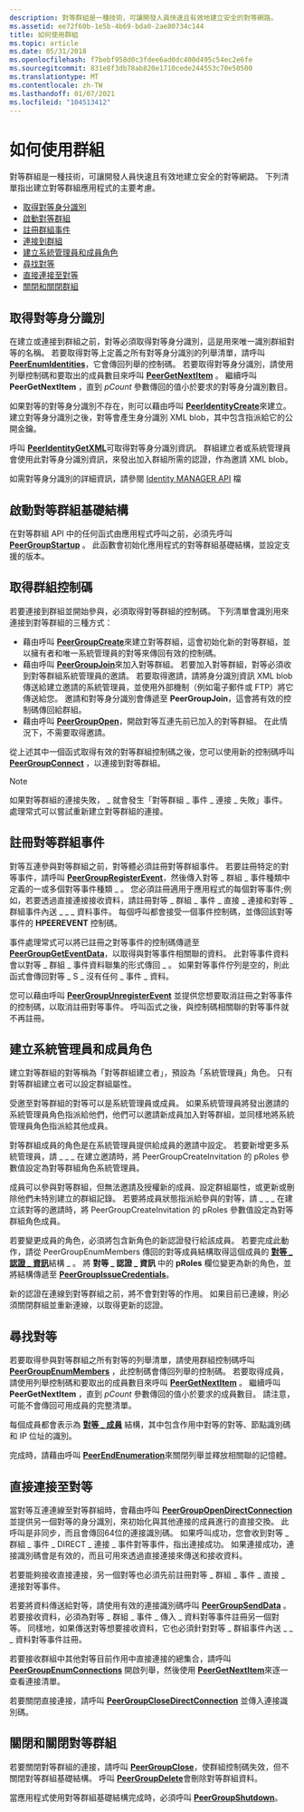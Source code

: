 ```yaml
---
description: 對等群組是一種技術，可讓開發人員快速且有效地建立安全的對等網路。
ms.assetid: ee72f60b-1e5b-4b69-bda0-2ae80734c144
title: 如何使用群組
ms.topic: article
ms.date: 05/31/2018
ms.openlocfilehash: f7bebf958d0c3fdee6ad0dc400d495c54ec2e6fe
ms.sourcegitcommit: 831e8f3db78ab820e1710cede244553c70e50500
ms.translationtype: MT
ms.contentlocale: zh-TW
ms.lasthandoff: 01/07/2021
ms.locfileid: "104513412"
---
```

# <a name="how-to-work-with-groups"></a>如何使用群組

對等群組是一種技術，可讓開發人員快速且有效地建立安全的對等網路。 下列清單指出建立對等群組應用程式的主要考慮。

-   [取得對等身分識別](#obtaining-a-peer-identity)
-   [啟動對等群組](#starting-up-the-peer-grouping-infrastructure)
-   [註冊群組事件](#registering-for-peer-grouping-events)
-   [連接到群組](#obtaining-a-group-handle)
-   [建立系統管理員和成員角色](#creating-administrator-and-member-roles)
-   [尋找對等](#finding-a-peer)
-   [直接連接至對等](#connecting-directly-to-a-peer)
-   [關閉和關閉群組](#closing-and-shutting-down-a-peer-group)

## <a name="obtaining-a-peer-identity"></a>取得對等身分識別

在建立或連接到群組之前，對等必須取得對等身分識別，這是用來唯一識別群組對等的名稱。 若要取得對等上定義之所有對等身分識別的列舉清單，請呼叫 [**PeerEnumIdentities**](/windows/desktop/api/P2P/nf-p2p-peerenumidentities)，它會傳回列舉的控制碼。 若要取得對等身分識別，請使用列舉控制碼和要取出的成員數目來呼叫 [**PeerGetNextItem**](/windows/desktop/api/P2P/nf-p2p-peergetnextitem) 。 繼續呼叫 **PeerGetNextItem** ，直到 *pCount* 參數傳回的值小於要求的對等身分識別數目。

如果對等的對等身分識別不存在，則可以藉由呼叫 [**PeerIdentityCreate**](/windows/desktop/api/P2P/nf-p2p-peeridentitycreate)來建立。 建立對等身分識別之後，對等會產生身分識別 XML blob，其中包含指派給它的公開金鑰。

呼叫 [**PeerIdentityGetXML**](/windows/desktop/api/P2P/nf-p2p-peeridentitygetxml)可取得對等身分識別資訊。 群組建立者或系統管理員會使用此對等身分識別資訊，來發出加入群組所需的認證，作為邀請 XML blob。

如需對等身分識別的詳細資訊，請參閱 [Identity MANAGER API](identity-manager-api.md) 檔

## <a name="starting-up-the-peer-grouping-infrastructure"></a>啟動對等群組基礎結構

在對等群組 API 中的任何函式由應用程式呼叫之前，必須先呼叫 [**PeerGroupStartup**](/windows/desktop/api/P2P/nf-p2p-peergroupstartup) 。 此函數會初始化應用程式的對等群組基礎結構，並設定支援的版本。

## <a name="obtaining-a-group-handle"></a>取得群組控制碼

若要連接到群組並開始參與，必須取得對等群組的控制碼。 下列清單會識別用來連接到對等群組的三種方式：

-   藉由呼叫 [**PeerGroupCreate**](/windows/desktop/api/P2P/nf-p2p-peergroupcreate)來建立對等群組，這會初始化新的對等群組，並以擁有者和唯一系統管理員的對等來傳回有效的控制碼。
-   藉由呼叫 [**PeerGroupJoin**](/windows/desktop/api/P2P/nf-p2p-peergroupjoin)來加入對等群組。 若要加入對等群組，對等必須收到對等群組系統管理員的邀請。 若要取得邀請，請將身分識別資訊 XML blob 傳送給建立邀請的系統管理員，並使用外部機制（例如電子郵件或 FTP）將它傳送給您。 邀請和對等身分識別會傳遞至 **PeerGroupJoin**，這會將有效的控制碼傳回給群組。
-   藉由呼叫 [**PeerGroupOpen**](/windows/desktop/api/P2P/nf-p2p-peergroupopen)，開啟對等互連先前已加入的對等群組。 在此情況下，不需要取得邀請。

從上述其中一個函式取得有效的對等群組控制碼之後，您可以使用新的控制碼呼叫 [**PeerGroupConnect**](/windows/desktop/api/P2P/nf-p2p-peergroupconnect) ，以連接到對等群組。

> [!Note]  
> 如果對等群組的連接失敗， \_ 就會發生「對等群組 \_ 事件 \_ 連接 \_ 失敗」事件。 處理常式可以嘗試重新建立對等群組的連接。

 

## <a name="registering-for-peer-grouping-events"></a>註冊對等群組事件

對等互連參與對等群組之前，對等體必須註冊對等群組事件。 若要註冊特定的對等事件，請呼叫 [**PeerGroupRegisterEvent**](/windows/desktop/api/P2P/nf-p2p-peergroupregisterevent)，然後傳入對等 \_ 群組 \_ 事件種類中定義的一或多個對等事件種類 \_ 。 您必須註冊適用于應用程式的每個對等事件;例如，若要透過直接連接接收資料，請註冊對等 \_ 群組 \_ 事件 \_ 直接 \_ 連接和對等 \_ 群組事件內送 \_ \_ \_ 資料事件。 每個呼叫都會接受一個事件控制碼，並傳回該對等事件的 **HPEEREVENT** 控制碼。

事件處理常式可以將已註冊之對等事件的控制碼傳遞至 [**PeerGroupGetEventData**](/windows/desktop/api/P2P/nf-p2p-peergroupgeteventdata)，以取得與對等事件相關聯的資料。 此對等事件資料會以對等 \_ 群組 \_ 事件資料聯集的形式傳回 \_ 。 如果對等事件佇列是空的，則此函式會傳回對等 \_ S \_ 沒有任何 \_ 事件 \_ 資料。

您可以藉由呼叫 [**PeerGroupUnregisterEvent**](/windows/desktop/api/P2P/nf-p2p-peergroupunregisterevent) 並提供您想要取消註冊之對等事件的控制碼，以取消註冊對等事件。 呼叫函式之後，與控制碼相關聯的對等事件就不再註冊。

## <a name="creating-administrator-and-member-roles"></a>建立系統管理員和成員角色

建立對等群組的對等稱為「對等群組建立者」，預設為「系統管理員」角色。 只有對等群組建立者可以設定群組屬性。

受邀至對等群組的對等可以是系統管理員或成員。 如果系統管理員將發出邀請的系統管理員角色指派給他們，他們可以邀請新成員加入對等群組，並同樣地將系統管理員角色指派給其他成員。

對等群組成員的角色是在系統管理員提供給成員的邀請中設定。 若要新增更多系統管理員，請 [](/windows/desktop/api/P2P/nf-p2p-peergroupcreateinvitation) \_ \_ \_ 在建立邀請時，將 PeerGroupCreateInvitation 的 pRoles 參數值設定為對等群組角色系統管理員。

成員可以參與對等群組，但無法邀請及授權新的成員、設定群組屬性，或更新或刪除他們未特別建立的群組記錄。 若要將成員狀態指派給參與的對等，請 [](/windows/desktop/api/P2P/nf-p2p-peergroupcreateinvitation) \_ \_ \_ 在建立該對等的邀請時，將 PeerGroupCreateInvitation 的 pRoles 參數值設定為對等群組角色成員。

若要變更成員的角色，必須將包含新角色的新認證發行給該成員。 若要完成此動作，請從 PeerGroupEnumMembers 傳回的對等成員結構取得這個成員的 [**對等 \_ 認證 \_ 資訊**](/windows/desktop/api/P2P/ns-p2p-peer_credential_info)結構 \_ 。 [](/windows/desktop/api/P2P/nf-p2p-peergroupenummembers) 將 **對等 \_ 認證 \_ 資訊** 中的 **pRoles** 欄位變更為新的角色，並將結構傳遞至 [**PeerGroupIssueCredentials**](/windows/desktop/api/P2P/nf-p2p-peergroupissuecredentials)。

新的認證在連線到對等群組之前，將不會對對等的作用。 如果目前已連線，則必須關閉群組並重新連線，以取得更新的認證。

## <a name="finding-a-peer"></a>尋找對等

若要取得參與對等群組之所有對等的列舉清單，請使用群組控制碼呼叫 [**PeerGroupEnumMembers**](/windows/desktop/api/P2P/nf-p2p-peergroupenummembers) ，此控制碼會傳回列舉的控制碼。 若要取得成員，請使用列舉控制碼和要取出的成員數目來呼叫 [**PeerGetNextItem**](/windows/desktop/api/P2P/nf-p2p-peergetnextitem) 。 繼續呼叫 **PeerGetNextItem** ，直到 *pCount* 參數傳回的值小於要求的成員數目。 請注意，可能不會傳回可用成員的完整清單。

每個成員都會表示為 [**對等 \_ 成員**](/windows/desktop/api/P2P/ns-p2p-peer_member) 結構，其中包含作用中對等的對等、節點識別碼和 IP 位址的識別。

完成時，請藉由呼叫 [**PeerEndEnumeration**](/windows/desktop/api/P2P/nf-p2p-peerendenumeration)來關閉列舉並釋放相關聯的記憶體。

## <a name="connecting-directly-to-a-peer"></a>直接連接至對等

當對等互連連線至對等群組時，會藉由呼叫 [**PeerGroupOpenDirectConnection**](/windows/desktop/api/P2P/nf-p2p-peergroupopendirectconnection) 並提供另一個對等的身分識別，來初始化與其他連接的成員進行的直接交換。 此呼叫是非同步，而且會傳回64位的連接識別碼。 如果呼叫成功，您會收到對等 \_ 群組 \_ 事件 \_ DIRECT \_ 連接 \_ 事件對等事件，指出連接成功。 如果連接成功，連接識別碼會是有效的，而且可用來透過直接連接來傳送和接收資料。

若要能夠接收直接連接，另一個對等也必須先前註冊對等 \_ 群組 \_ 事件 \_ 直接 \_ 連接對等事件。

若要將資料傳送給對等，請使用有效的連接識別碼呼叫 [**PeerGroupSendData**](/windows/desktop/api/P2P/nf-p2p-peergroupsenddata) 。 若要接收資料，必須為對等 \_ 群組 \_ 事件 \_ 傳入 \_ 資料對等事件註冊另一個對等。 同樣地，如果傳送對等想要接收資料，它也必須針對對等 \_ 群組事件內送 \_ \_ \_ 資料對等事件註冊。

若要接收群組中其他對等目前作用中直接連接的總集合，請呼叫 [**PeerGroupEnumConnections**](/windows/desktop/api/P2P/nf-p2p-peergroupenumconnections) 開啟列舉，然後使用 [**PeerGetNextItem**](/windows/desktop/api/P2P/nf-p2p-peergetnextitem)來逐一查看連接清單。

若要關閉直接連接，請呼叫 [**PeerGroupCloseDirectConnection**](/windows/desktop/api/P2P/nf-p2p-peergroupclosedirectconnection) 並傳入連接識別碼。

## <a name="closing-and-shutting-down-a-peer-group"></a>關閉和關閉對等群組

若要關閉對等群組的連接，請呼叫 [**PeerGroupClose**](/windows/desktop/api/P2P/nf-p2p-peergroupclose)，使群組控制碼失效，但不關閉對等群組基礎結構。 呼叫 [**PeerGroupDelete**](/windows/desktop/api/P2P/nf-p2p-peergroupdelete)會刪除對等群組資料。

當應用程式使用對等群組基礎結構完成時，必須呼叫 [**PeerGroupShutdown**](/windows/desktop/api/P2P/nf-p2p-peergroupshutdown)。

 

 




